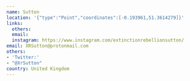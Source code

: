 ```yaml
---
name: Sutton
location: '{"type":"Point","coordinates":[-0.193961,51.3614279]}'
links:
  others: 
  email: 
  instagram: https://www.instagram.com/extinctionrebellionsutton/
email: XRSutton@protonmail.com
others:
- 'Twitter:'
- "@XrSutton"
country: United Kingdom
---
```

